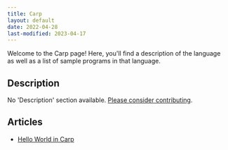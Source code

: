 ```yaml
---
title: Carp
layout: default
date: 2022-04-28
last-modified: 2023-04-17
---
```


Welcome to the Carp page! Here, you'll find a description of the language as well as a list of sample programs in that language.

## Description

No 'Description' section available. [Please consider contributing](https://github.com/TheRenegadeCoder/sample-programs-website).

## Articles

- [Hello World in Carp](https://sampleprograms.io/projects/hello-world/carp)